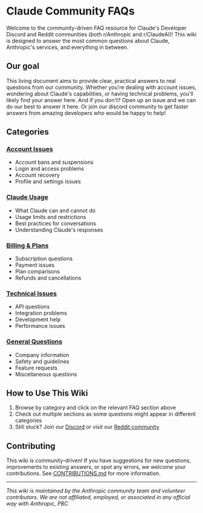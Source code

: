 # Claude Community FAQs

Welcome to the community-driven FAQ resource for Claude's Developer Discord and Reddit communities (both r/Anthropic and r/ClaudeAI)! This wiki is designed to answer the most common questions about Claude, Anthropic's services, and everything in between.

## Our goal

This living document aims to provide clear, practical answers to real questions from our community. Whether you're dealing with account issues, wondering about Claude's capabilities, or having technical problems, you'll likely find your answer here. And if you don't? Open up an issue and we can do our best to answer it here. Or join our discord <insert links> community to get faster answers from amazing developers who would be happy to help!

## Categories

### [Account Issues](account-issues-faqs.md)
- Account bans and suspensions
- Login and access problems
- Account recovery
- Profile and settings issues

### [Claude Usage](<link to page>)
- What Claude can and cannot do
- Usage limits and restrictions
- Best practices for conversations
- Understanding Claude's responses

### [Billing & Plans](<link to page>)
- Subscription questions
- Payment issues
- Plan comparisons
- Refunds and cancellations

### [Technical Issues](<link to page>)
- API questions
- Integration problems
- Development help
- Performance issues

### [General Questions](<link to page>)
- Company information
- Safety and guidelines
- Feature requests
- Miscellaneous questions

## How to Use This Wiki

1. Browse by category and click on the relevant FAQ section above
3. Check out multiple sections as some questions might appear in different categories
4. Still stuck? Join our [Discord](<link to page>) or visit our [Reddit community](<link to page>)

## Contributing

This wiki is community-driven! If you have suggestions for new questions, improvements to existing answers, or spot any errors, we welcome your contributions. See [CONTRIBUTIONS.md](CONTRIBUTIONS.md) for more information.

---

*This wiki is maintained by the Anthropic community team and volunteer contributors. We are not affiliated, employed, or associated in any official way with Anthropic, PBC*        
